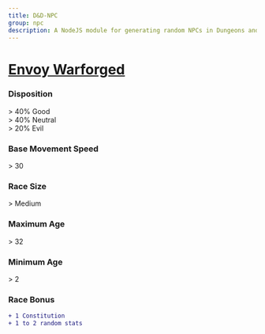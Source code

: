 ```yaml
---
title: D&D-NPC
group: npc
description: A NodeJS module for generating random NPCs in Dungeons and Dragons.
---
```


# **[Envoy Warforged](https://www.dndbeyond.com/races/warforged#Envoy)**
### **Disposition**
\> 40% Good<br>
\> 40% Neutral<br>
\> 20% Evil
### **Base Movement Speed**
\> 30
### **Race Size**
\> Medium
### **Maximum Age**
\> 32
### **Minimum Age**
\> 2
### **Race Bonus**
```diff
+ 1 Constitution
+ 1 to 2 random stats
```
